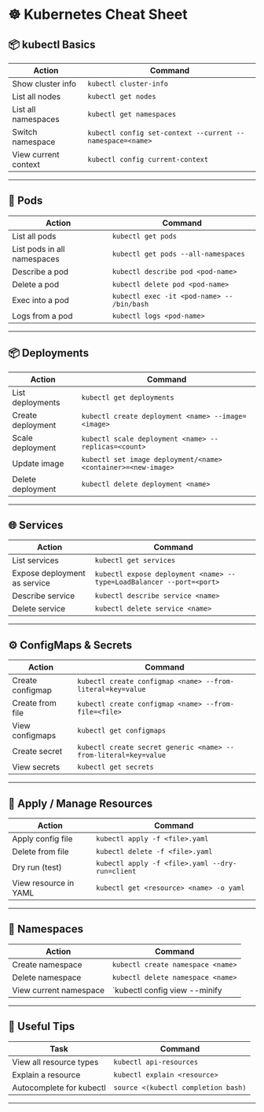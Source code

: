 # ☸️ Kubernetes Cheat Sheet

## 📦 kubectl Basics

| Action               | Command                                                   |
| -------------------- | --------------------------------------------------------- |
| Show cluster info    | `kubectl cluster-info`                                    |
| List all nodes       | `kubectl get nodes`                                       |
| List all namespaces  | `kubectl get namespaces`                                  |
| Switch namespace     | `kubectl config set-context --current --namespace=<name>` |
| View current context | `kubectl config current-context`                          |

---

## 🐳 Pods

| Action                      | Command                                    |
| --------------------------- | ------------------------------------------ |
| List all pods               | `kubectl get pods`                         |
| List pods in all namespaces | `kubectl get pods --all-namespaces`        |
| Describe a pod              | `kubectl describe pod <pod-name>`          |
| Delete a pod                | `kubectl delete pod <pod-name>`            |
| Exec into a pod             | `kubectl exec -it <pod-name> -- /bin/bash` |
| Logs from a pod             | `kubectl logs <pod-name>`                  |

---

## 📦 Deployments

| Action            | Command                                                      |
| ----------------- | ------------------------------------------------------------ |
| List deployments  | `kubectl get deployments`                                    |
| Create deployment | `kubectl create deployment <name> --image=<image>`           |
| Scale deployment  | `kubectl scale deployment <name> --replicas=<count>`         |
| Update image      | `kubectl set image deployment/<name> <container>=<new-image>` |
| Delete deployment | `kubectl delete deployment <name>`                           |

---

## 🌐 Services

| Action                       | Command                                                      |
| ---------------------------- | ------------------------------------------------------------ |
| List services                | `kubectl get services`                                       |
| Expose deployment as service | `kubectl expose deployment <name> --type=LoadBalancer --port=<port>` |
| Describe service             | `kubectl describe service <name>`                            |
| Delete service               | `kubectl delete service <name>`                              |

---

## ⚙️ ConfigMaps & Secrets

| Action           | Command                                                      |
| ---------------- | ------------------------------------------------------------ |
| Create configmap | `kubectl create configmap <name> --from-literal=key=value`   |
| Create from file | `kubectl create configmap <name> --from-file=<file>`         |
| View configmaps  | `kubectl get configmaps`                                     |
| Create secret    | `kubectl create secret generic <name> --from-literal=key=value` |
| View secrets     | `kubectl get secrets`                                        |

---

## 📁 Apply / Manage Resources

| Action                | Command                                         |
| --------------------- | ----------------------------------------------- |
| Apply config file     | `kubectl apply -f <file>.yaml`                  |
| Delete from file      | `kubectl delete -f <file>.yaml`                 |
| Dry run (test)        | `kubectl apply -f <file>.yaml --dry-run=client` |
| View resource in YAML | `kubectl get <resource> <name> -o yaml`         |

---

## 📂 Namespaces

| Action                 | Command                                         |
| ---------------------- | ----------------------------------------------- |
| Create namespace       | `kubectl create namespace <name>`               |
| Delete namespace       | `kubectl delete namespace <name>`               |
| View current namespace | `kubectl config view --minify | grep namespace` |

---

## 📌 Useful Tips

| Task                     | Command                             |
| ------------------------ | ----------------------------------- |
| View all resource types  | `kubectl api-resources`             |
| Explain a resource       | `kubectl explain <resource>`        |
| Autocomplete for kubectl | `source <(kubectl completion bash)` |

---